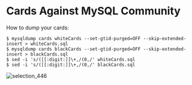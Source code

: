 # Cards Against MySQL Community

How to dump your cards:

```
$ mysqldump cards whiteCards --set-gtid-purged=OFF --skip-extended-insert > whiteCards.sql
$ mysqldump cards blackCards --set-gtid-purged=OFF --skip-extended-insert > blackCards.sql
$ sed -i 's/([[:digit:]]\+,/(0,/' whiteCards.sql
$ sed -i 's/([[:digit:]]\+,/(0,/' blackCards.sql
```

![selection_446](https://user-images.githubusercontent.com/609675/34767131-a4df4c58-f5f7-11e7-8a5d-099a8d497c6e.png)
